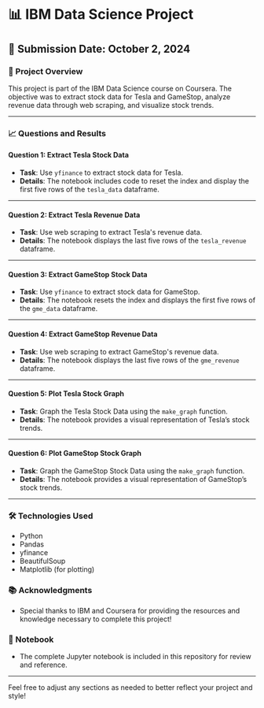 # 📊 IBM Data Science Project

## 📅 Submission Date: October 2, 2024

### 🎯 Project Overview
This project is part of the IBM Data Science course on Coursera. The objective was to extract stock data for Tesla and GameStop, analyze revenue data through web scraping, and visualize stock trends.

---

### 📈 Questions and Results

#### **Question 1: Extract Tesla Stock Data**
- **Task**: Use `yfinance` to extract stock data for Tesla.
- **Details**: The notebook includes code to reset the index and display the first five rows of the `tesla_data` dataframe.

---

#### **Question 2: Extract Tesla Revenue Data**
- **Task**: Use web scraping to extract Tesla's revenue data.
- **Details**: The notebook displays the last five rows of the `tesla_revenue` dataframe.

---

#### **Question 3: Extract GameStop Stock Data**
- **Task**: Use `yfinance` to extract stock data for GameStop.
- **Details**: The notebook resets the index and displays the first five rows of the `gme_data` dataframe.

---

#### **Question 4: Extract GameStop Revenue Data**
- **Task**: Use web scraping to extract GameStop's revenue data.
- **Details**: The notebook displays the last five rows of the `gme_revenue` dataframe.

---

#### **Question 5: Plot Tesla Stock Graph**
- **Task**: Graph the Tesla Stock Data using the `make_graph` function.
- **Details**: The notebook provides a visual representation of Tesla’s stock trends.

---

#### **Question 6: Plot GameStop Stock Graph**
- **Task**: Graph the GameStop Stock Data using the `make_graph` function.
- **Details**: The notebook provides a visual representation of GameStop’s stock trends.

---

### 🛠️ Technologies Used
- Python
- Pandas
- yfinance
- BeautifulSoup
- Matplotlib (for plotting)

### 📚 Acknowledgments
- Special thanks to IBM and Coursera for providing the resources and knowledge necessary to complete this project!

### 📂 Notebook
- The complete Jupyter notebook is included in this repository for review and reference.

---

Feel free to adjust any sections as needed to better reflect your project and style!
